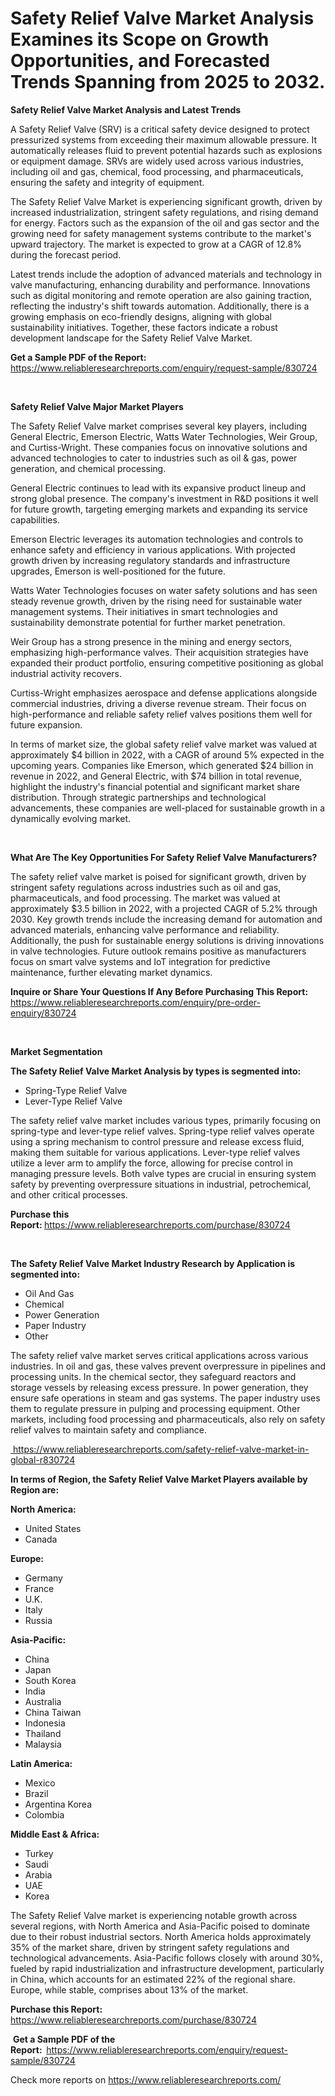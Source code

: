 <p><h1>Safety Relief Valve Market Analysis Examines its Scope on Growth Opportunities, and Forecasted Trends Spanning from 2025 to 2032.</h1></p><p><strong>Safety Relief Valve Market Analysis and Latest Trends</strong></p>
<p><p>A Safety Relief Valve (SRV) is a critical safety device designed to protect pressurized systems from exceeding their maximum allowable pressure. It automatically releases fluid to prevent potential hazards such as explosions or equipment damage. SRVs are widely used across various industries, including oil and gas, chemical, food processing, and pharmaceuticals, ensuring the safety and integrity of equipment.</p><p>The Safety Relief Valve Market is experiencing significant growth, driven by increased industrialization, stringent safety regulations, and rising demand for energy. Factors such as the expansion of the oil and gas sector and the growing need for safety management systems contribute to the market's upward trajectory. The market is expected to grow at a CAGR of 12.8% during the forecast period. </p><p>Latest trends include the adoption of advanced materials and technology in valve manufacturing, enhancing durability and performance. Innovations such as digital monitoring and remote operation are also gaining traction, reflecting the industry's shift towards automation. Additionally, there is a growing emphasis on eco-friendly designs, aligning with global sustainability initiatives. Together, these factors indicate a robust development landscape for the Safety Relief Valve Market.</p></p>
<p><strong>Get a Sample PDF of the Report:&nbsp;</strong> <a href="https://www.reliableresearchreports.com/enquiry/request-sample/830724?utm_campaign=2788&utm_medium=2&utm_source=Github&utm_content=ia&utm_term=09042025&utm_id=safety-relief-valve">https://www.reliableresearchreports.com/enquiry/request-sample/830724</a></p>
<p>&nbsp;</p>
<p><strong>Safety Relief Valve Major Market Players</strong></p>
<p><p>The Safety Relief Valve market comprises several key players, including General Electric, Emerson Electric, Watts Water Technologies, Weir Group, and Curtiss-Wright. These companies focus on innovative solutions and advanced technologies to cater to industries such as oil & gas, power generation, and chemical processing.</p><p>General Electric continues to lead with its expansive product lineup and strong global presence. The company's investment in R&D positions it well for future growth, targeting emerging markets and expanding its service capabilities.</p><p>Emerson Electric leverages its automation technologies and controls to enhance safety and efficiency in various applications. With projected growth driven by increasing regulatory standards and infrastructure upgrades, Emerson is well-positioned for the future.</p><p>Watts Water Technologies focuses on water safety solutions and has seen steady revenue growth, driven by the rising need for sustainable water management systems. Their initiatives in smart technologies and sustainability demonstrate potential for further market penetration.</p><p>Weir Group has a strong presence in the mining and energy sectors, emphasizing high-performance valves. Their acquisition strategies have expanded their product portfolio, ensuring competitive positioning as global industrial activity recovers.</p><p>Curtiss-Wright emphasizes aerospace and defense applications alongside commercial industries, driving a diverse revenue stream. Their focus on high-performance and reliable safety relief valves positions them well for future expansion.</p><p>In terms of market size, the global safety relief valve market was valued at approximately $4 billion in 2022, with a CAGR of around 5% expected in the upcoming years. Companies like Emerson, which generated $24 billion in revenue in 2022, and General Electric, with $74 billion in total revenue, highlight the industry's financial potential and significant market share distribution. Through strategic partnerships and technological advancements, these companies are well-placed for sustainable growth in a dynamically evolving market.</p></p>
<p>&nbsp;</p>
<p><strong>What Are The Key Opportunities For Safety Relief Valve Manufacturers?</strong></p>
<p><p>The safety relief valve market is poised for significant growth, driven by stringent safety regulations across industries such as oil and gas, pharmaceuticals, and food processing. The market was valued at approximately $3.5 billion in 2022, with a projected CAGR of 5.2% through 2030. Key growth trends include the increasing demand for automation and advanced materials, enhancing valve performance and reliability. Additionally, the push for sustainable energy solutions is driving innovations in valve technologies. Future outlook remains positive as manufacturers focus on smart valve systems and IoT integration for predictive maintenance, further elevating market dynamics.</p></p>
<p><strong>Inquire or Share Your Questions If Any Before Purchasing This Report:</strong> <a href="https://www.reliableresearchreports.com/enquiry/pre-order-enquiry/830724?utm_campaign=2788&utm_medium=2&utm_source=Github&utm_content=ia&utm_term=09042025&utm_id=safety-relief-valve">https://www.reliableresearchreports.com/enquiry/pre-order-enquiry/830724</a></p>
<p>&nbsp;</p>
<p><strong>Market Segmentation</strong></p>
<p><strong>The Safety Relief Valve Market Analysis by types is segmented into:</strong></p>
<p><ul><li>Spring-Type Relief Valve</li><li>Lever-Type Relief Valve</li></ul></p>
<p><p>The safety relief valve market includes various types, primarily focusing on spring-type and lever-type relief valves. Spring-type relief valves operate using a spring mechanism to control pressure and release excess fluid, making them suitable for various applications. Lever-type relief valves utilize a lever arm to amplify the force, allowing for precise control in managing pressure levels. Both valve types are crucial in ensuring system safety by preventing overpressure situations in industrial, petrochemical, and other critical processes.</p></p>
<p><strong>Purchase this Report:&nbsp;</strong><a href="https://www.reliableresearchreports.com/purchase/830724?utm_campaign=2788&utm_medium=2&utm_source=Github&utm_content=ia&utm_term=09042025&utm_id=safety-relief-valve">https://www.reliableresearchreports.com/purchase/830724</a></p>
<p>&nbsp;</p>
<p><strong>The Safety Relief Valve Market Industry Research by Application is segmented into:</strong></p>
<p><ul><li>Oil And Gas</li><li>Chemical</li><li>Power Generation</li><li>Paper Industry</li><li>Other</li></ul></p>
<p><p>The safety relief valve market serves critical applications across various industries. In oil and gas, these valves prevent overpressure in pipelines and processing units. In the chemical sector, they safeguard reactors and storage vessels by releasing excess pressure. In power generation, they ensure safe operations in steam and gas systems. The paper industry uses them to regulate pressure in pulping and processing equipment. Other markets, including food processing and pharmaceuticals, also rely on safety relief valves to maintain safety and compliance.</p></p>
<p><a href="https://www.reliableresearchreports.com/safety-relief-valve-market-in-global-r830724?utm_campaign=2788&utm_medium=2&utm_source=Github&utm_content=ia&utm_term=09042025&utm_id=safety-relief-valve">&nbsp;https://www.reliableresearchreports.com/safety-relief-valve-market-in-global-r830724</a></p>
<p><strong>In terms of Region, the Safety Relief Valve Market Players available by Region are:</strong></p>
<p>
    <p> <strong> North America: </strong>
        <ul>
            <li>United States</li>
            <li>Canada</li>
        </ul>
        </p> 
    <p> <strong> Europe: </strong>
        <ul>
            <li>Germany</li>
            <li>France</li>
            <li>U.K.</li>
            <li>Italy</li>
            <li>Russia</li>
        </ul>
        </p> 
    <p> <strong> Asia-Pacific: </strong>
        <ul>
            <li>China</li>
            <li>Japan</li>
            <li>South Korea</li>
            <li>India</li>
            <li>Australia</li>
            <li>China Taiwan</li>
            <li>Indonesia</li>
            <li>Thailand</li>
            <li>Malaysia</li>
        </ul>
        </p> 
    <p> <strong> Latin America: </strong>
        <ul>
            <li>Mexico</li>
            <li>Brazil</li>
            <li>Argentina Korea</li>
            <li>Colombia</li>
        </ul>
        </p> 
    <p> <strong> Middle East & Africa: </strong>
        <ul>
            <li>Turkey</li>
            <li>Saudi</li>
            <li>Arabia</li>
            <li>UAE</li>
            <li>Korea</li>
        </ul>
    </p>
    </p>
<p><p>The Safety Relief Valve market is experiencing notable growth across several regions, with North America and Asia-Pacific poised to dominate due to their robust industrial sectors. North America holds approximately 35% of the market share, driven by stringent safety regulations and technological advancements. Asia-Pacific follows closely with around 30%, fueled by rapid industrialization and infrastructure development, particularly in China, which accounts for an estimated 22% of the regional share. Europe, while stable, comprises about 13% of the market.</p></p>
<p><strong>Purchase this Report: </strong><a href="https://www.reliableresearchreports.com/purchase/830724?utm_campaign=2788&utm_medium=2&utm_source=Github&utm_content=ia&utm_term=09042025&utm_id=safety-relief-valve">https://www.reliableresearchreports.com/purchase/830724</a></p>
<p>&nbsp;<strong>Get a Sample PDF of the Report:&nbsp;&nbsp;</strong><a href="https://www.reliableresearchreports.com/enquiry/request-sample/830724?utm_campaign=2788&utm_medium=2&utm_source=Github&utm_content=ia&utm_term=09042025&utm_id=safety-relief-valve">https://www.reliableresearchreports.com/enquiry/request-sample/830724</a></p>
<p><strong></strong></p>
<p>Check more reports on <a href="https://www.reliableresearchreports.com/?utm_campaign=2788&utm_medium=2&utm_source=Github&utm_content=ia&utm_term=09042025&utm_id=safety-relief-valve">https://www.reliableresearchreports.com/</a></p>